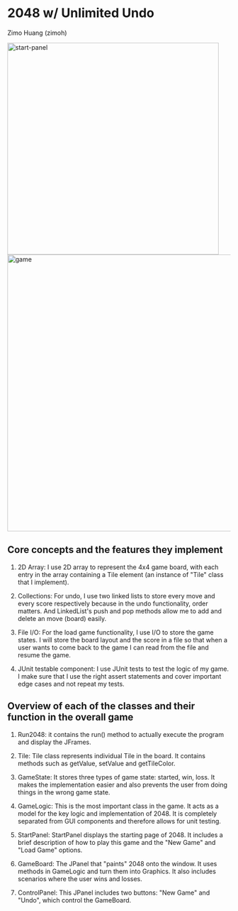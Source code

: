 # 2048 w/ Unlimited Undo

Zimo Huang (zimoh)

<img width="477" alt="start-panel" src="https://github.com/hzm628/2048-undo/assets/127806300/acf73b94-5af2-407c-8dd9-b1ac6fca29d5">

<img width="623" alt="game" src="https://github.com/hzm628/2048-undo/assets/127806300/0fefc0ff-a149-4fa4-a044-5018bc739b5e">

## Core concepts and the features they implement

  1. 2D Array: I use 2D array to represent the 4x4 game board, with each entry in
     the array containing a Tile element (an instance of "Tile" class that I implement).

  2. Collections: For undo, I use two linked lists to store every move and every score
     respectively because in the undo functionality, order matters. And LinkedList's
     push and pop methods allow me to add and delete an move (board) easily.

  3. File I/O: For the load game functionality, I use I/O to store the game states.
     I will store the board layout and the score in a file so that when a user wants to
     come back to the game I can read from the file and resume the game.

  4. JUnit testable component: I use JUnit tests to test the logic of my game. I make sure
     that I use the right assert statements and cover important edge cases and not repeat
     my tests.


## Overview of each of the classes and their function in the overall game

  1. Run2048: it contains the run() method to actually execute the program and display the JFrames.

  2. Tile: Tile class represents individual Tile in the board. It contains methods such as getValue,
        setValue and getTileColor.

  3. GameState: It stores three types of game state: started, win, loss. It makes the implementation
             easier and also prevents the user from doing things in the wrong game state.
  
  4. GameLogic: This is the most important class in the game. It acts as a model for the key logic
             and implementation of 2048. It is completely separated from GUI components and therefore
             allows for unit testing.

  5. StartPanel: StartPanel displays the starting page of 2048. It includes a brief description of
              how to play this game and the "New Game" and "Load Game" options.

  6. GameBoard: The JPanel that "paints" 2048 onto the window. It uses methods in GameLogic and turn
             them into Graphics. It also includes scenarios where the user wins and losses.

  7. ControlPanel: This JPanel includes two buttons: "New Game" and "Undo", which control the GameBoard.
